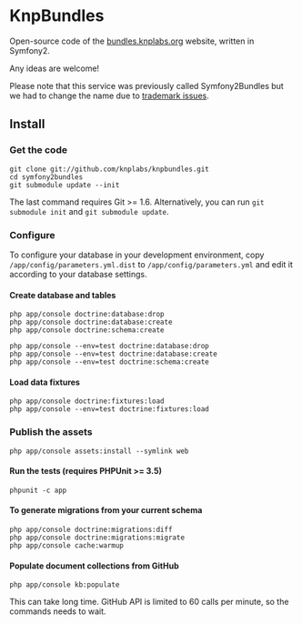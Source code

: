 # KnpBundles

Open-source code of the [bundles.knplabs.org](http://bundles.knplabs.org)
website, written in Symfony2.

Any ideas are welcome!

Please note that this service was previously called Symfony2Bundles but we had
to change the name due to [trademark issues](http://knplabs.com/blog/symfony2bundles-becomes-knpbundle).


## Install

### Get the code

    git clone git://github.com/knplabs/knpbundles.git
    cd symfony2bundles
    git submodule update --init

The last command requires Git >= 1.6. Alternatively, you can run
`git submodule init` and `git submodule update`.

### Configure

To configure your database in your development environment, copy
`/app/config/parameters.yml.dist` to `/app/config/parameters.yml` and 
edit it according to your database settings.

#### Create database and tables

    php app/console doctrine:database:drop
    php app/console doctrine:database:create
    php app/console doctrine:schema:create

    php app/console --env=test doctrine:database:drop
    php app/console --env=test doctrine:database:create
    php app/console --env=test doctrine:schema:create

#### Load data fixtures

    php app/console doctrine:fixtures:load
    php app/console --env=test doctrine:fixtures:load

### Publish the assets

    php app/console assets:install --symlink web

#### Run the tests (requires PHPUnit >= 3.5)

    phpunit -c app

#### To generate migrations from your current schema

    php app/console doctrine:migrations:diff
    php app/console doctrine:migrations:migrate
    php app/console cache:warmup

#### Populate document collections from GitHub

    php app/console kb:populate

This can take long time. GitHub API is limited to 60 calls per minute,
so the commands needs to wait.
